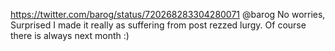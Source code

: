 https://twitter.com/barog/status/720268283304280071 @barog  No worries, Surprised I made it really as suffering from post rezzed lurgy. Of course there is always next month :)